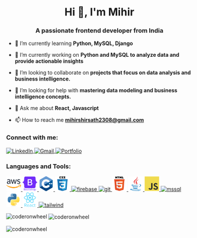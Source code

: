 <h1 align="center">Hi 👋, I'm Mihir</h1>
<h3 align="center">A passionate frontend developer from India</h3>



- 🌱 I’m currently learning **Python, MySQL, Django**
  
- 🔭 I’m currently working on **Python and MySQL to analyze data and provide actionable insights**

- 👯 I’m looking to collaborate on **projects that focus on data analysis and business intelligence.**

- 🤝 I’m looking for help with **mastering data modeling and business intelligence concepts.**

- 💬 Ask me about **React, Javascript**

- 📫 How to reach me **mihirshirsath2308@gmail.com**

<h3 align="left">Connect with me:</h3>
<p align="left">
  <a href="https://www.linkedin.com/in/mihir-ram-shirsath-6b542b22b/" target="blank">
    <img align="center" src="https://img.icons8.com/color/48/000000/linkedin.png" alt="LinkedIn" />
  </a>
  <a href="mailto:mihirshirsath2308@gmail.com" target="blank">
    <img align="center" src="https://img.icons8.com/color/48/000000/gmail.png" alt="Gmail" />
  </a>
  <a href="https://your-portfolio-link.com" target="blank">
    <img align="center" src="https://img.icons8.com/color/48/000000/web.png" alt="Portfolio" />
  </a>
</p>

<h3 align="left">Languages and Tools:</h3>
<p align="left"> <a href="https://aws.amazon.com" target="_blank" rel="noreferrer"> <img src="https://raw.githubusercontent.com/devicons/devicon/master/icons/amazonwebservices/amazonwebservices-original-wordmark.svg" alt="aws" width="40" height="40"/> </a> <a href="https://getbootstrap.com" target="_blank" rel="noreferrer"> <img src="https://raw.githubusercontent.com/devicons/devicon/master/icons/bootstrap/bootstrap-plain-wordmark.svg" alt="bootstrap" width="40" height="40"/> </a> <a href="https://www.w3schools.com/cpp/" target="_blank" rel="noreferrer"> <img src="https://raw.githubusercontent.com/devicons/devicon/master/icons/cplusplus/cplusplus-original.svg" alt="cplusplus" width="40" height="40"/> </a> <a href="https://www.w3schools.com/css/" target="_blank" rel="noreferrer"> <img src="https://raw.githubusercontent.com/devicons/devicon/master/icons/css3/css3-original-wordmark.svg" alt="css3" width="40" height="40"/> </a> <a href="https://firebase.google.com/" target="_blank" rel="noreferrer"> <img src="https://www.vectorlogo.zone/logos/firebase/firebase-icon.svg" alt="firebase" width="40" height="40"/> </a> <a href="https://git-scm.com/" target="_blank" rel="noreferrer"> <img src="https://www.vectorlogo.zone/logos/git-scm/git-scm-icon.svg" alt="git" width="40" height="40"/> </a> <a href="https://www.w3.org/html/" target="_blank" rel="noreferrer"> <img src="https://raw.githubusercontent.com/devicons/devicon/master/icons/html5/html5-original-wordmark.svg" alt="html5" width="40" height="40"/> </a> <a href="https://www.java.com" target="_blank" rel="noreferrer"> <img src="https://raw.githubusercontent.com/devicons/devicon/master/icons/java/java-original.svg" alt="java" width="40" height="40"/> </a> <a href="https://developer.mozilla.org/en-US/docs/Web/JavaScript" target="_blank" rel="noreferrer"> <img src="https://raw.githubusercontent.com/devicons/devicon/master/icons/javascript/javascript-original.svg" alt="javascript" width="40" height="40"/> </a> <a href="https://www.microsoft.com/en-us/sql-server" target="_blank" rel="noreferrer"> <img src="https://www.svgrepo.com/show/303229/microsoft-sql-server-logo.svg" alt="mssql" width="40" height="40"/> </a> <a href="https://www.python.org" target="_blank" rel="noreferrer"> <img src="https://raw.githubusercontent.com/devicons/devicon/master/icons/python/python-original.svg" alt="python" width="40" height="40"/> </a> <a href="https://reactjs.org/" target="_blank" rel="noreferrer"> <img src="https://raw.githubusercontent.com/devicons/devicon/master/icons/react/react-original-wordmark.svg" alt="react" width="40" height="40"/> </a> <a href="https://tailwindcss.com/" target="_blank" rel="noreferrer"> <img src="https://www.vectorlogo.zone/logos/tailwindcss/tailwindcss-icon.svg" alt="tailwind" width="40" height="40"/> </a> </p>

<p><img align="left" src="https://github-readme-stats.vercel.app/api/top-langs?username=coderonwheel&show_icons=true&locale=en&layout=compact" alt="coderonwheel" /></p>

<p>&nbsp;<img align="center" src="https://github-readme-stats.vercel.app/api?username=coderonwheel&show_icons=true&locale=en" alt="coderonwheel" /></p>

<p><img align="center" src="https://github-readme-streak-stats.herokuapp.com/?user=coderonwheel&" alt="coderonwheel" /></p>
